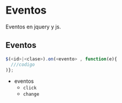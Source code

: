 # Eventos 
Eventos en jquery y js.

## Eventos

```javascript
$(<id>|<clase>).on(<evento> , function(e){
  ///codigo
)};
```
* eventos
  * `click`
  * `change`
